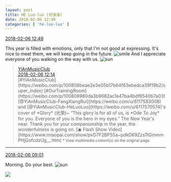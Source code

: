 ```yaml
---
layout: post
title: HE Luo-luo (何洛洛)
date: 2018-02-06 12:49
categories: [ 'he-luo-luo' ]
---
```


<div class="weibo-info">
  <a href="https://weibo.com/6117570574/G1QGryJtY">2018-02-06 12:49</a>
</div>

This year is filled with emotions, only that I'm not good at expressing. It's nice to meet them, we will keep going in the future. ![smile](https://img.t.sinajs.cn/t4/appstyle/expression/ext/normal/5c/huanglianwx_org.gif) And I appreciate everyone of you walking on the way with us. ![sun](https://img.t.sinajs.cn/t4/appstyle/expression/ext/normal/e5/sun.gif)

<!-- more -->

> <div class="weibo-post-name">
>   <a href="https://weibo.com/u/6094546964">YiAnMusicClub</a>
> </div>
> <div class="weibo-info">
>   <a href="https://weibo.com/6094546964/G1QsjdqQG">2018-02-06 12:14</a>
> </div>
> [#YiAnMusicClub](https://weibo.com/p/100808beae2e3e05b17b64f63ebedca39f19b2/super_index) [#OurTrainingRoom](https://weibo.com/p/100808980da3b9682ac1e47ba4bdf6540b7a03) [@YiAnMusicClub-FangXiangRui](https://weibo.com/u/6117583008) and [@YiAnMusicClub-HeLuoLuo](https://weibo.com/u/6117570574)'s cover of *Glory* (光荣)~  
> “This glory is for all of us, is *Ode To Joy* for you. Everyone of you is the hero in my eyes.”  
> The New Year's near. Thank you for your companionship in the year, the wonderfulness is going on.  
> [◉ Flash Show Video](https://www.miaopai.com/show/pvD7F2BP55a~pdkD69ZzsTtGmmmPHjGofcdzUg__.htm)  
> <small>* View multimedia content(s) on the original page.</small>

---

<div class="weibo-info">
  <a href="https://weibo.com/6117570574/G1Pc7iTvM">2018-02-06 09:01</a>
</div>

Morning. Do your best. ![sun](https://img.t.sinajs.cn/t4/appstyle/expression/ext/normal/e5/sun.gif)

<a href="https://wx4.sinaimg.cn/mw690/006G0Hz8gy1fo6g5cthuwj31kw2dckjl.jpg">
  <img class="weibo-pic-preview" src="https://wx4.sinaimg.cn/orj360/006G0Hz8gy1fo6g5cthuwj31kw2dckjl.jpg" />
</a>
